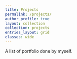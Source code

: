 ```yaml
---
title: Projects
permalink: /projects/
author_profile: true
layout: collection
collection: projects
entries_layout: grid
classes: wide
---
```


A list of portfolio done by myself.